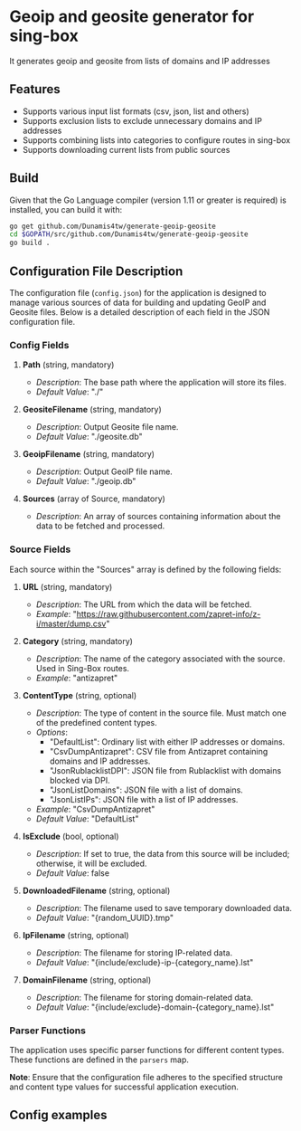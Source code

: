 # Geoip and geosite generator for sing-box

It generates geoip and geosite from lists of domains and IP addresses

## Features

- Supports various input list formats (csv, json, list and others)
- Supports exclusion lists to exclude unnecessary domains and IP addresses
- Supports combining lists into categories to configure routes in sing-box
- Supports downloading current lists from public sources

<!-- ## Getting start -->

## Build

Given that the Go Language compiler (version 1.11 or greater is required) is installed, you can build it with:

```bash
go get github.com/Dunamis4tw/generate-geoip-geosite
cd $GOPATH/src/github.com/Dunamis4tw/generate-geoip-geosite
go build .
```

## Configuration File Description

The configuration file (`config.json`) for the application is designed to manage various sources of data for building and updating GeoIP and Geosite files. Below is a detailed description of each field in the JSON configuration file.

### Config Fields

1. **Path** (string, mandatory)
   - *Description*: The base path where the application will store its files.
   - *Default Value*: "./"

2. **GeositeFilename** (string, mandatory)
   - *Description*: Output Geosite file name.
   - *Default Value*: "./geosite.db"

3. **GeoipFilename** (string, mandatory)
   - *Description*: Output GeoIP file name.
   - *Default Value*: "./geoip.db"

4. **Sources** (array of Source, mandatory)
   - *Description*: An array of sources containing information about the data to be fetched and processed.

### Source Fields

Each source within the "Sources" array is defined by the following fields:

1. **URL** (string, mandatory)
   - *Description*: The URL from which the data will be fetched.
   - *Example*: "https://raw.githubusercontent.com/zapret-info/z-i/master/dump.csv"

2. **Category** (string, mandatory)
   - *Description*: The name of the category associated with the source. Used in Sing-Box routes.
   - *Example*: "antizapret"

3. **ContentType** (string, optional)
   - *Description*: The type of content in the source file. Must match one of the predefined content types.
   - *Options*:
     - "DefaultList": Ordinary list with either IP addresses or domains.
     - "CsvDumpAntizapret": CSV file from Antizapret containing domains and IP addresses.
     - "JsonRublacklistDPI": JSON file from Rublacklist with domains blocked via DPI.
     - "JsonListDomains": JSON file with a list of domains.
     - "JsonListIPs": JSON file with a list of IP addresses.
   - *Example*: "CsvDumpAntizapret"
   - *Default Value*: "DefaultList"

4. **IsExclude** (bool, optional)
   - *Description*: If set to true, the data from this source will be included; otherwise, it will be excluded.
   - *Default Value*: false

5. **DownloadedFilename** (string, optional)
   - *Description*: The filename used to save temporary downloaded data.
   - *Default Value*: "{random_UUID}.tmp"

6. **IpFilename** (string, optional)
   - *Description*: The filename for storing IP-related data.
   - *Default Value*: "{include/exclude}-ip-{category_name}.lst"

7. **DomainFilename** (string, optional)
   - *Description*: The filename for storing domain-related data.
   - *Default Value*: "{include/exclude}-domain-{category_name}.lst"

### Parser Functions

The application uses specific parser functions for different content types. These functions are defined in the `parsers` map.

**Note**: Ensure that the configuration file adheres to the specified structure and content type values for successful application execution.

## Config examples
